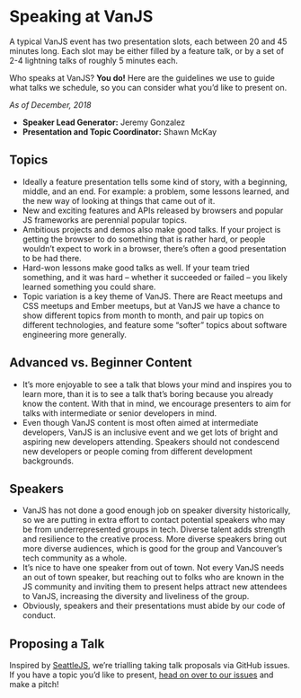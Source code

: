 # Speaking at VanJS

A typical VanJS event has two presentation slots, each between 20 and 45 minutes long. Each slot may be either filled by a feature talk, or by a set of 2-4 lightning talks of roughly 5 minutes each.

Who speaks at VanJS? **You do!** Here are the guidelines we use to guide what talks we schedule, so you can consider what you’d like to present on.

*As of December, 2018*

- **Speaker Lead Generator:** Jeremy Gonzalez
- **Presentation and Topic Coordinator:** Shawn McKay

## Topics
- Ideally a feature presentation tells some kind of story, with a beginning, middle, and an end. For example: a problem, some lessons learned, and the new way of looking at things that came out of it.
- New and exciting features and APIs released by browsers and popular JS frameworks are perennial popular topics.
- Ambitious projects and demos also make good talks. If your project is getting the browser to do something that is rather hard, or people wouldn’t expect to work in a browser, there’s often a good presentation to be had there.
- Hard-won lessons make good talks as well. If your team tried something, and it was hard – whether it succeeded or failed – you likely learned something you could share.
- Topic variation is a key theme of VanJS. There are React meetups and CSS meetups and Ember meetups, but at VanJS we have a chance to show different topics from month to month, and pair up topics on different technologies, and feature some “softer” topics about software engineering more generally. 

## Advanced vs. Beginner Content
- It’s more enjoyable to see a talk that blows your mind and inspires you to learn more, than it is to see a talk that’s boring because you already know the content. With that in mind, we encourage presenters to aim for talks with intermediate or senior developers in mind.
- Even though VanJS content is most often aimed at intermediate developers, VanJS is an inclusive event and we get lots of bright and aspiring new developers attending. Speakers should not condescend new developers or people coming from different development backgrounds.

## Speakers
- VanJS has not done a good enough job on speaker diversity historically, so we are putting in extra effort to contact potential speakers who may be from underrepresented groups in tech. Diverse talent adds strength and resilience to the creative process. More diverse speakers bring out more diverse audiences, which is good for the group and Vancouver’s tech community as a whole.
- It’s nice to have one speaker from out of town. Not every VanJS needs an out of town speaker, but reaching out to folks who are known in the JS community and inviting them to present helps attract new attendees to VanJS, increasing the diversity and liveliness of the group.
- Obviously, speakers and their presentations must abide by our code of conduct.

## Proposing a Talk
Inspired by [SeattleJS](https://github.com/seattlejs/seattlejs/blob/master/request-to-speak.md), we’re trialling taking talk proposals via GitHub issues. If you have a topic you’d like to present, [head on over to our issues](/cambiecollective/vanjs/issues) and make a pitch!
